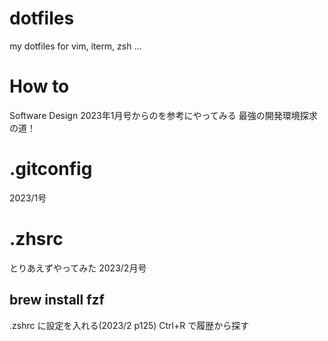 # dotfiles
my dotfiles for vim, iterm, zsh ...

# How to
Software Design 2023年1月号からのを参考にやってみる
最強の開発環境探求の道！

# .gitconfig
2023/1号

# .zhsrc
とりあえずやってみた 2023/2月号

## brew install fzf
.zshrc に設定を入れる(2023/2 p125)
Ctrl+R で履歴から探す
